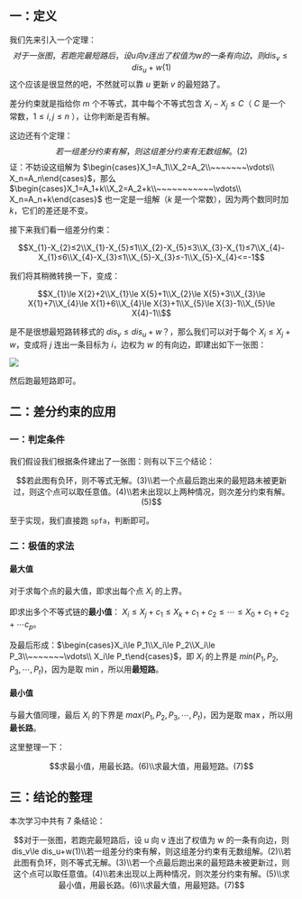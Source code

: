 ## 一：定义

我们先来引入一个定理：
$$
对于一张图，若跑完最短路后，设 u 向 v 连出了权值为 w 的一条有向边，则 dis_v\le dis_u+w(1)
$$
这个应该是很显然的吧，不然就可以靠 $u$ 更新 $v$ 的最短路了。

差分约束就是指给你 $m$ 个不等式，其中每个不等式包含 $X_i-X_j\le C$（ $C$ 是一个常数，$1\le i,j\le n$ ），让你判断是否有解。

这边还有个定理：
$$
若一组差分约束有解，则这组差分约束有无数组解。(2)
$$
证：不妨设这组解为 $\begin{cases}X_1=A_1\\X_2=A_2\\~~~~~~~\vdots\\ X_n=A_n\end{cases}$，那么 $\begin{cases}X_1=A_1+k\\X_2=A_2+k\\~~~~~~~~~~~\vdots\\ X_n=A_n+k\end{cases}$ 也一定是一组解（$k$ 是一个常数），因为两个数同时加 $k$，它们的差还是不变。

接下来我们看一组差分约束：

$$X_{1}-X_{2}≤2\\X_{1}-X_{5}≤1\\X_{2}-X_{5}≤3\\X_{3}-X_{1}≤7\\X_{4}-X_{1}≤6\\X_{4}-X_{3}≤1\\X_{5}-X_{3}≤-1\\X_{5}-X_{4}<=-1$$

我们将其稍微转换一下，变成：

$$X_{1}\le X{2}+2\\X_{1}\le X{5}+1\\X_{2}\le X{5}+3\\X_{3}\le X{1}+7\\X_{4}\le X{1}+6\\X_{4}\le X{3}+1\\X_{5}\le X{3}-1\\X_{5}\le X{4}-1\\$$

是不是很想最短路转移式的 $dis_v\le dis_u+w$？，那么我们可以对于每个 $X_i\le X_j+w$，变成将 $j$ 连出一条目标为 $i$，边权为 $w$ 的有向边，即建出如下一张图：

![](https://cdn.luogu.com.cn/upload/image_hosting/39a3wkbz.png)

然后跑最短路即可。

## 二：差分约束的应用

### 一：判定条件

我们假设我们根据条件建出了一张图：则有以下三个结论：

$$若此图有负环，则不等式无解。(3)\\若一个点最后跑出来的最短路未被更新过，则这个点可以取任意值。(4)\\若未出现以上两种情况，则次差分约束有解。(5)$$

至于实现，我们直接跑 `spfa`，判断即可。

### 二：极值的求法

#### 最大值

对于求每个点的最大值，即求出每个点 $X_i$ 的上界。

即求出多个不等式链的**最小值**： $X_i\le X_j+c_1\le X_k+c_1+c_2\le\cdots\le X_0+c_1+c_2+\cdots c_p$。

及最后形成：$\begin{cases}X_i\le P_1\\X_i\le P_2\\X_i\le P_3\\~~~~~~~\vdots\\ X_i\le P_t\end{cases}$，即 $X_i$ 的上界是 $min(P_1,P_2,P_3,\cdots,P_t)$，因为是取 $\min$，所以用**最短路**。

#### 最小值

与最大值同理，最后 $X_i$ 的下界是 $max(P_1,P_2,P_3,\cdots,P_t)$，因为是取 $\max$，所以用**最长路**。

这里整理一下：

$$求最小值，用最长路。(6)\\求最大值，用最短路。(7)$$

## 三：结论的整理

本次学习中共有 $7$ 条结论：

$$对于一张图，若跑完最短路后，设 u 向 v 连出了权值为 w 的一条有向边，则 dis_v\le dis_u+w(1)\\若一组差分约束有解，则这组差分约束有无数组解。(2)\\若此图有负环，则不等式无解。(3)\\若一个点最后跑出来的最短路未被更新过，则这个点可以取任意值。(4)\\若未出现以上两种情况，则次差分约束有解。(5)\\求最小值，用最长路。(6)\\求最大值，用最短路。(7)$$
